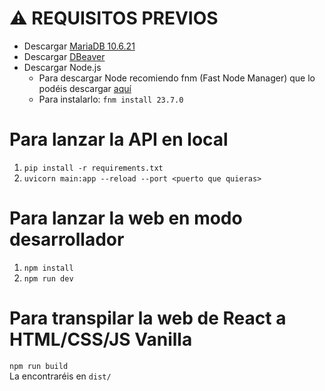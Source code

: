 # ⚠ REQUISITOS PREVIOS
- Descargar [MariaDB 10.6.21](https://mariadb.org/download/?t=mariadb&p=mariadb&r=10.6.21&os=windows&cpu=x86_64&pkg=msi&mirror=raiolanetworks)
- Descargar [DBeaver](https://dbeaver.io/download/)
- Descargar Node.js
    - Para descargar Node recomiendo fnm (Fast Node Manager) que lo podéis descargar [aquí](https://miarma.net/descargas/fnm.exe)
    - Para instalarlo: `fnm install 23.7.0`

# Para lanzar la API en local 
1. `pip install -r requirements.txt`
2. `uvicorn main:app --reload --port <puerto que quieras>`

# Para lanzar la web en modo desarrollador
1. `npm install`
2. `npm run dev`

# Para transpilar la web de React a HTML/CSS/JS Vanilla
`npm run build` <br>
La encontraréis en `dist/`
